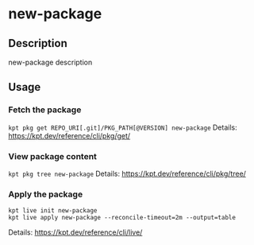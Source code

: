 # new-package

## Description
new-package description

## Usage

### Fetch the package
`kpt pkg get REPO_URI[.git]/PKG_PATH[@VERSION] new-package`
Details: https://kpt.dev/reference/cli/pkg/get/

### View package content
`kpt pkg tree new-package`
Details: https://kpt.dev/reference/cli/pkg/tree/

### Apply the package
```
kpt live init new-package
kpt live apply new-package --reconcile-timeout=2m --output=table
```
Details: https://kpt.dev/reference/cli/live/
